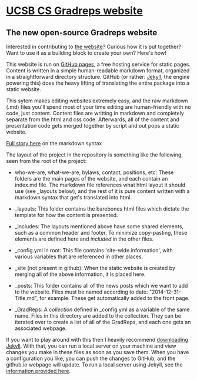 [UCSB CS Gradreps website](http://cs.ucsb.edu/~greps/)
==========================================

The new open-source Gradreps website 
------------------------------------

Interested in contributing to [the website](http://cs.ucsb.edu/~greps/)? Curious how it is put together? Want to use it as a building block to create your own? Here's how!

This website is run on [GitHub pages](https://pages.github.com/), a free hosting service for static pages. Content is written in a simple human-readable markdown format, organized in a straightforward directory structure. GitHub (or rather: [Jekyll](https://help.github.com/articles/using-jekyll-with-pages/), the engine powering this) does the heavy lifting of translating the entire package into a static website.

This sytem makes editing websites extremely easy, and the raw markdown (.md) files you'll spend most of your time editing are human-friendly with no code, just content. Content files are writting in markdown and completely separate from the html and css code. Afterwards, all of the content and presentation code gets merged together by script and out pops a static website.

[Full story here](http://daringfireball.net/projects/markdown/) on the markdown syntax

The layout of the project in the repository is something like the following, seen from the root of the project:

* who-we-are, what-we-are, bylaws, contact, positions, etc:
These folders are the main pages of the website, and each contain an index.md file. The markdown file references what html layout it should use (see _layouts below), and the rest of it is pure content written with a markdown syntax that get's translated into html.

* _layouts:
This folder contains the barebones html files which dictate the template for how the content is presented. 

* _includes:
The layouts mentioned above have some shared elements, such as a common header and footer. To minimize copy-pasting, these elements are defined here and *included* in the other files.

* _config.yml in root:
This file contains 'site-wide information', with various variables that are referenced in other places.

* _site (not present in github):
When the static website is created by merging all of the above information, it is placed here.

* _posts:
This folder contains all of the news posts which we want to add to the website. Files must be named according to date: "2014-12-31-Title.md", for example. These get automatically added to the front page.

* _GradReps:
A *collection* defined in _config.yml as a variable of the same name. Files in this directory are added to the collection. They can be iterated over to create a list of all of the GradReps, and each one gets an associated webpage. 

If you want to play around with this then I heavily recommend [downloading Jekyll](https://help.github.com/articles/using-jekyll-with-pages/). With that, you can run a local server on your machine and view changes you make in these files as soon as you save them. When you have a configuration you like, you can push the changes to GitHub, and the github.io webpage will update. To run a local server using Jekyll, see the [information provided here](http://jekyllrb.com/docs/usage/).
